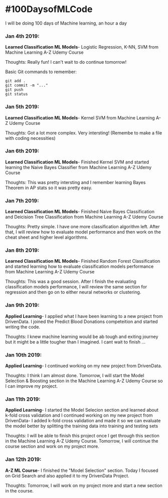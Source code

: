 # #100DaysofMLCode

I will be doing 100 days of Machine learning, an hour a day

### Jan 4th 2019:
   **Learned Classification ML Models**- Logistic Regression, K-NN, SVM from Machine Learning A-Z Udemy Course
   
   Thoughts: Really fun! I can't wait to do continue tomorrow! 
   
  Basic Git commands to remember:
   ```
   git add . 
   git commit -m "..."
   git push
   git status
   ```

### Jan 5th 2019:
   **Learned Classification ML Models**- Kernel SVM from Machine Learning A-Z Udemy Course
   
   Thoughts: Got a lot more complex. Very intersting! (Remembe to make a file with coding necessities)
   
### Jan 6th 2019:
   **Learned Classification ML Models**- Finished Kernel SVM and started learning the Naive Bayes Classifier from Machine Learning A-Z Udemy Course
   
   Thoughts: This was pretty intersting and I remember learning Bayes Theorem in AP stats so it was pretty easy.

### Jan 7th 2019:
   **Learned Classification ML Models**- Finished Naive Bayes Classification and Deicision Tree Classification from Machine Learning A-Z Udemy Course
   
   Thoughts: Pretty simple. I have one more classification algorithm left. After that, I will review how to evaluate model performance and then work on the cheat sheet and higher level algorithms.

### Jan 8th 2019:
   **Learned Classification ML Models**- Finished Random Forest Classification and started learning how to evaluate classification models performance from Machine Learning A-Z Udemy Course
   
   Thoughts: This was a good session. After I finish the evaluating classification models performance, I will review the same section for regression and then go on to either neural networks or clustering.
  
### Jan 9th 2019:
   **Applied Learning**- I applied what I have been learning to a new project from DrivenData. I joined the Predict Blood Donations competeition and started writing the code.
   
   Thoughts: I knew machine learning would be ab tough and exiting journey but it might be a little tougher than I imagined. I cant wait to finish ...
   
### Jan 10th 2019:
   **Applied Learning**- I continued working on my new project from DrivenData. 
   
   Thoughts: I think I am almost done. Tomorrow, I will start the Model Selection & Boosting section in the Machine Learning A-Z Udemy Course so I can improve my project.

### Jan 11th 2019:
   **Applied Learning**- I started the Model Selecion section and learned about k-fold cross validation and I continued working on my new project from DrivenData- I added k-fold cross validation and made it so we can evaluate the model better by splitting the training data into training and testing sets
   
   Thoughts: I will be able to finish this project once I get through this section in the Machine Learning A-Z Udemy Course. Tomorrow, I will continue the course section and work on my project more.

### Jan 12th 2019:
   **A-Z ML Course**- I finished the "Model Selection" section. Today I focused on Grid Search and also applied it to my DrivenData Project.
   
   Thoughts: Tomorrow, I will work on my project more and start a new section in the course.
